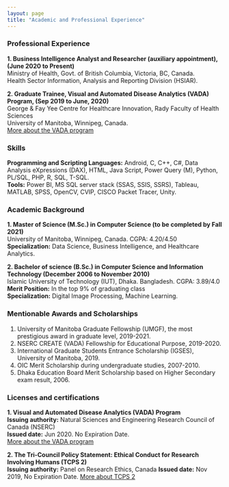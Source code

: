 ```yaml
---
layout: page
title: "Academic and Professional Experience"
---
```

### Professional Experience
**1. Business Intelligence Analyst and Researcher (auxiliary appointment), (June 2020 to Present)** <br/>
Ministry of Health, Govt. of British Columbia, Victoria, BC, Canada. <br/>
Health Sector Information, Analysis and Reporting Division (HSIAR).

**2. Graduate Trainee, Visual and Automated Disease Analytics (VADA) Program, (Sep 2019 to June, 2020)** <br/>
George & Fay Yee Centre for Healthcare Innovation, Rady Faculty of Health Sciences <br/>
University of Manitoba, Winnipeg, Canada. <br/>
<a href="https://vada.cs.umanitoba.ca/"> More about the VADA program </a> <br/>

### Skills
**Programming and Scripting Languages:** Android, C, C++, C#, Data Analysis eXpressions (DAX), HTML, Java Script, Power Query (M), Python, PL/SQL, PHP, R, SQL, T-SQL.<br/>
**Tools:** Power BI, MS SQL server stack (SSAS, SSIS, SSRS), Tableau, MATLAB, SPSS, OpenCV, CVIP, CISCO Packet Tracer, Unity.

### Academic Background
**1. Master of Science (M.Sc.) in Computer Science (to be completed by Fall 2021)** <br/> 
University of Manitoba, Winnipeg, Canada. CGPA: 4.20/4.50 <br/>
**Specialization:** Data Science, Business Intelligence, and Healthcare Analytics.

**2. Bachelor of science (B.Sc.) in Computer Science and Information Technology (December 2006 to November 2010)**<br/>
Islamic University of Technology (IUT), Dhaka. Bangladesh. CGPA: 3.89/4.0 <br/>
**Merit Position:** In the top 9% of graduating class <br/>
**Specialization:** Digital Image Processing, Machine Learning.

### Mentionable Awards and Scholarships <br/>
1. University of Manitoba Graduate Fellowship (UMGF), the most prestigious award in graduate level, 2019-2021. <br/>
2. NSERC CREATE (VADA) Fellowship for Educational Purpose, 2019-2020. <br/>
3. International Graduate Students Entrance Scholarship (IGSES), University of Manitoba, 2019. <br/>
4. OIC Merit Scholarship during undergraduate studies, 2007-2010.<br/>
5. Dhaka Education Board Merit Scholarship based on Higher Secondary exam result, 2006.

### Licenses and certifications <br/>
**1. Visual and Automated Disease Analytics (VADA) Program** <br/>
**Issuing authority:** Natural Sciences and Engineering Research Council of Canada (NSERC)<br/>
**Issued date:** Jun 2020. No Expiration Date. <br/>
<a href="https://vada.cs.umanitoba.ca/"> More about the VADA program </a> <br/>

**2. The Tri-Council Policy Statement: Ethical Conduct for Research Involving Humans (TCPS 2)** <br/>
**Issuing authority:** Panel on Research Ethics, Canada
**Issued date:** Nov 2019, No Expiration Date.
<a href="https://ethics.gc.ca/eng/education_tutorial-didacticiel.html"> More about TCPS 2 </a> <br/>
